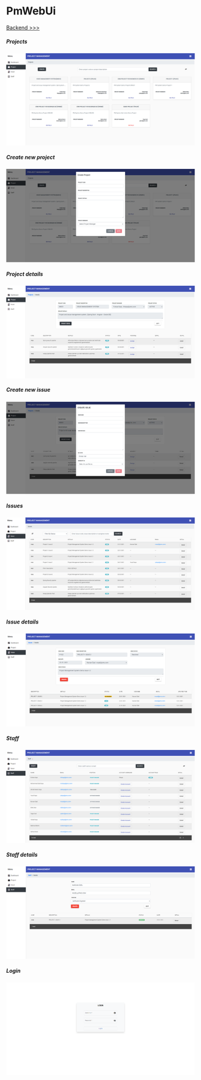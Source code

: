 # PmWebUi

<a href="https://github.com/fnkaya/spring-boot-project-management">Backend >>></a>

##### Projects
<img src="images/db1.png" />
<br/>

##### Create new project
<img src="images/db4.png" />
<br/>

##### Project details
<img src="images/db2.png" />
<br/>

##### Create new issue
<img src="images/db3.png" />
<br/>

##### Issues
<img src="images/db5.png" />
<br/>

##### Issue details
<img src="images/db6.png" />
<br/>

##### Staff
<img src="images/db7.png" />
<br/>

##### Staff details
<img src="images/db8.png" />
<br/>


##### Login
<img src="images/db0.png" />
<br/>
